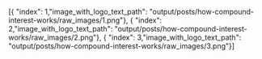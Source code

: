 [{ "index": 1,"image_with_logo_text_path": "output/posts/how-compound-interest-works/raw_images/1.png"}, { "index": 2,"image_with_logo_text_path": "output/posts/how-compound-interest-works/raw_images/2.png"}, { "index": 3,"image_with_logo_text_path": "output/posts/how-compound-interest-works/raw_images/3.png"}]